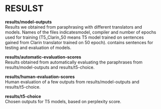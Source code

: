 # RESULST

**results/model-outputs** <br>
Results we obtained from paraphrasing with different translators and models. Names of the files indicatesmodel, compiler and number of epochs used for training (T5_Clarin_50 means T5 model trained on sentences gained from Clarin translator trained on 50 epoch).
 contains sentences for testing and evaluation of models.

**results/automatic-evaluation-scores** <br>
Results obtained from automatically evaluating the paraphrases from results/model-outputs and results/t5-choice.

**results/human-evaluation-scores** <br>
Human evaluation of a few outputs from results/model-outputs and results/t5-choice.

**results/t5-choice** <br>
Chosen outputs for T5 models, based on perplexity score.
